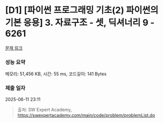 # [D1] [파이썬 프로그래밍 기초(2) 파이썬의 기본 응용] 3. 자료구조 - 셋, 딕셔너리 9 - 6261 

[문제 링크](https://swexpertacademy.com/main/code/problem/problemDetail.do?contestProbId=AWcVpRE649QDFAU4) 

### 성능 요약

메모리: 51,456 KB, 시간: 55 ms, 코드길이: 141 Bytes

### 제출 일자

2025-06-11 23:11



> 출처: SW Expert Academy, https://swexpertacademy.com/main/code/problem/problemList.do